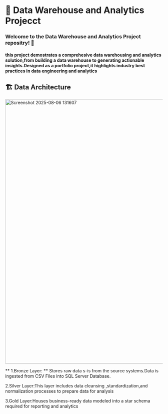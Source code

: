 # 🏬 Data Warehouse and Analytics Projecct
### Welcome to the Data Warehouse and Analytics Project repositry! 👋 
#### this project demostrates a comprehesive data warehousing and analytics solution,from building a data warehouse to generating actionable insights.Designed as a portfolio project,it highlights industry best practices in data engineering and analytics

## 🏗️  Data Architecture
<img width="1582" height="843" alt="Screenshot 2025-08-06 131607" src="https://github.com/user-attachments/assets/8e8755ff-ce82-45a8-b3a1-33f7f9e7792d" />

** 1.Bronze Layer: ** Stores raw data s-is from the source systems.Data is ingested from CSV Files into SQL Server Database.
 
 2.Silver Layer:This layer includes data cleansing ,standardization,and normalization processes to prepare data for analysis
      
 3.Gold Layer:Houses business-ready data modeled into a star schema required for reporting and analytics

